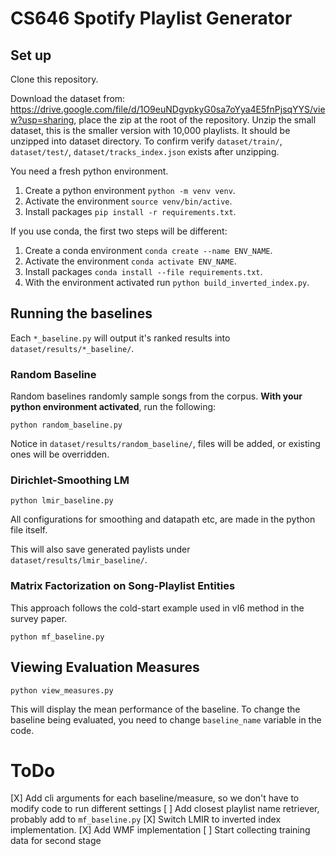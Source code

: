 # CS646 Spotify Playlist Generator

## Set up
Clone this repository.


Download the dataset from: https://drive.google.com/file/d/1O9euNDgvpkyG0sa7oYya4E5fnPjsqYYS/view?usp=sharing, place the zip at the root of the repository. Unzip the small dataset, this is the smaller version with 10,000 playlists. It should be unzipped into dataset directory. To confirm verify `dataset/train/`, `dataset/test/`, `dataset/tracks_index.json` exists after unzipping.

You need a fresh python environment. 
1. Create a python environment `python -m venv venv`.
2. Activate the environment `source venv/bin/active`.
3. Install packages `pip install -r requirements.txt`.

If you use conda, the first two steps will be different:
1. Create a conda environment `conda create --name ENV_NAME`.
2. Activate the environment `conda activate ENV_NAME`.
3. Install packages `conda install --file requirements.txt`.
4. With the environment activated run `python build_inverted_index.py`.

## Running the baselines
Each `*_baseline.py` will output it's ranked results into `dataset/results/*_baseline/`.

### Random Baseline
Random baselines randomly sample songs from the corpus. **With your python environment activated**, run the following:

```
python random_baseline.py
```

Notice in `dataset/results/random_baseline/`, files will be added, or existing ones will be overridden.

### Dirichlet-Smoothing LM
```
python lmir_baseline.py
```

All configurations for smoothing and datapath etc, are made in the python file itself.

This will also save generated paylists under `dataset/results/lmir_baseline/`.

### Matrix Factorization on Song-Playlist Entities
This approach follows the cold-start example used in vl6 method in the survey paper.
```
python mf_baseline.py
```

## Viewing Evaluation Measures

```
python view_measures.py
```

This will display the mean performance of the baseline. To change the baseline being evaluated, you need to change `baseline_name` variable in the code.

# ToDo
[X] Add cli arguments for each baseline/measure, so we don't have to modify code to run different settings
[ ] Add closest playlist name retriever, probably add to `mf_baseline.py`
[X] Switch LMIR to inverted index implementation.
[X] Add WMF implementation
[ ] Start collecting training data for second stage
